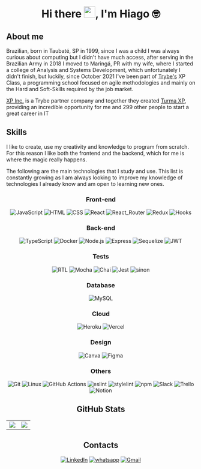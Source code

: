 <h1 align="center">Hi there <img src = "https://raw.githubusercontent.com/MartinHeinz/MartinHeinz/master/wave.gif" width = 30 >, I'm <b>Hiago</b> 🤓</h1>
<h2><b>About me</b></h2>
<p>Brazilian, born in Taubaté, SP in 1999, since I was a child I was always curious about computing but I didn't have much access, after serving in the Brazilian Army in 2018 I moved to Maringá, PR with my wife, where I started a college of Analysis and Systems Development, which unfortunately I didn't finish, but luckily, since October 2021 I've been part of <a href="https://www.betrybe.com/" target="blank">Trybe's</a> XP Class,
a programming school focused on agile methodologies and mainly on the Hard and Soft-Skills required by the job market.</p>
<p><a href="https://www.xpinc.com/" target="blank">XP Inc.</a> is a Trybe partner company and together they created <a href="https://www.infomoney.com.br/patrocinados/xp-investimentos/xp-inc-vai-formar-300-pessoas-em-curso-de-programacao-da-trybe/" target="blank">Turma XP</a>, providing an incredible opportunity for me and 299 other people to start a great career in IT</p>
<h2><b>Skills</b></h2>
<p>I like to create, use my creativity and knowledge to program from scratch. For this reason I like both the frontend and the backend, which for me is where the magic really happens.</p>
<p>The following are the main technologies that I study and use. This list is constantly growing as I am always looking to improve my knowledge of technologies I already know and am open to learning new ones.
</p>
<div display="flex" align="center">
	<h3>Front-end</h3>
	<img src="https://camo.githubusercontent.com/667b7fa6bf35f7fdfbd7d6276c5e4aa048565f49effc59571599366a7837d711/68747470733a2f2f696d672e736869656c64732e696f2f62616467652f2d4a6176615363726970742d4643433632343f7374796c653d666f722d7468652d6261646765266c6f676f3d4a617661536372697074266c6f676f436f6c6f723d333233333330" alt="JavaScript"/>
	<img src="https://camo.githubusercontent.com/7a6cbdfb7f27165fd8e8a8a802b424a3ed61bee3583af3fb905e598f714ef9ad/68747470733a2f2f696d672e736869656c64732e696f2f62616467652f2d48544d4c2d4533344632363f7374796c653d666f722d7468652d6261646765266c6f676f3d68746d6c35266c6f676f436f6c6f723d7768697465" alt="HTML"/>
	<img src="https://img.shields.io/badge/CSS3-1572B6?style=for-the-badge&logo=css3&logoColor=white" alt="CSS"/>
	<img src="https://img.shields.io/badge/React-20232A?style=for-the-badge&logo=react&logoColor=61DAFB" alt="React"/>
	<img src="https://img.shields.io/badge/React_Router-CA4245?style=for-the-badge&logo=react-router&logoColor=white" alt="React_Router" />
	<img src="https://img.shields.io/badge/Redux-593D88?style=for-the-badge&logo=redux&logoColor=white" alt="Redux" />
	<img src="https://camo.githubusercontent.com/bf84de1cbea83a0d5c7aa378dac303a8e3c0725451dae190022dcb6d90e3a408/68747470733a2f2f696d672e736869656c64732e696f2f62616467652f2d486f6f6b732d2532333230323332612e7376673f7374796c653d666f722d7468652d6261646765266c6f676f3d5265616374266c6f676f436f6c6f723d253233363144414642" alt="Hooks" />
	<h3> Back-end </h3>
	<img src="https://camo.githubusercontent.com/d13be2a886b60d573595e81a0f5d31ac511f3a69ba6698c1be05b5ea93602667/68747470733a2f2f696d672e736869656c64732e696f2f62616467652f547970657363726970742d626c75653f7374796c653d666f722d7468652d6261646765266c6f676f3d74797065736372697074266c6f676f436f6c6f723d7768697465" alt="TypeScript" />
	<img src="https://camo.githubusercontent.com/a75aeac29388899a5fba5e38b923886fd9b64d47781abef472cca035a0eb7166/68747470733a2f2f696d672e736869656c64732e696f2f62616467652f446f636b65722d3038323133353f7374796c653d666f722d7468652d6261646765266c6f676f3d446f636b6572266c6f676f436f6c6f723d626c7565" alt="Docker" />
	<img src="https://camo.githubusercontent.com/519e3bab9cda9de4f7477b9697d181995e438517bdda7a4d3188bf831b818823/68747470733a2f2f696d672e736869656c64732e696f2f62616467652f2d4e6f64652e6a732d3333393933333f7374796c653d666f722d7468652d6261646765266c6f676f3d6e6f64652e6a73266c6f676f436f6c6f723d7768697465" alt="Node.js" />
	<img src="https://camo.githubusercontent.com/ea1875f103a456ee4106fea346f1b743bc0bdebfbd42b47ccbc05f9813d568bb/68747470733a2f2f696d672e736869656c64732e696f2f62616467652f2d457870726573732e6a732d677265656e3f7374796c653d666f722d7468652d6261646765266c6f676f3d45787072657373266c6f676f436f6c6f723d626c61636b" alt="Express" />
	<img src="https://camo.githubusercontent.com/0008a468990bbdb5b14f14c6733eca5a5e3273c4d0cd2c308367f4e150993bb8/68747470733a2f2f696d672e736869656c64732e696f2f62616467652f2d53657175656c697a652d6565656565653f7374796c653d666f722d7468652d6261646765266c6f676f3d73657175656c697a65266c6f676f436f6c6f723d303062316561" alt="Sequelize" />
	<img src="https://img.shields.io/badge/JWT-000000?style=for-the-badge&logo=JSON%20web%20tokens&logoColor=white" alt="JWT" />
	<h3> Tests </h3>
	<img src="https://camo.githubusercontent.com/353c7d421e89f788590995c7575f510656da7cd9264923e16d0e1230f57da7a3/68747470733a2f2f696d672e736869656c64732e696f2f62616467652f2d52544c2d2532333230323332612e7376673f7374796c653d666f722d7468652d6261646765266c6f676f3d7265616374266c6f676f436f6c6f723d253233363144414642" alt="RTL" />
	<img src="https://camo.githubusercontent.com/52be9acc436627d4fd6bee4532f9028213fb1f8e5b0b42dd97cd9444117e6ad3/68747470733a2f2f696d672e736869656c64732e696f2f62616467652f4d6f6368612d3861363334333f7374796c653d666f722d7468652d6261646765266c6f676f3d6d6f636861266c6f676f436f6c6f723d7768697465" alt="Mocha" />
	<img src="https://camo.githubusercontent.com/29e2e570d5070876a8caeae59e4b26b45a3525559d81d17d5f2893f7da93e029/68747470733a2f2f696d672e736869656c64732e696f2f62616467652f436861692d6637653963383f7374796c653d666f722d7468652d6261646765266c6f676f3d6d6f636861266c6f676f436f6c6f723d613834643435" alt="Chai" />
	<img src="https://camo.githubusercontent.com/ff5966ab2cc8c704aecdf9494dcce2a4d8939cf2e1b2f504f8f6431be99c937a/68747470733a2f2f696d672e736869656c64732e696f2f62616467652f2d4a6573742d4332313332353f7374796c653d666f722d7468652d6261646765266c6f676f3d6a657374266c6f676f436f6c6f723d7768697465" alt="Jest" />
	<img src="https://img.shields.io/badge/sinon.js-90EE90?style=for-the-badge" alt="sinon" />
	<h3>Database</h3>
	<!-- <img src="https://img.shields.io/badge/MongoDB-4EA94B?style=for-the-badge&logo=mongodb&logoColor=white" alt="MongoDB" /> -->
	<img src="https://img.shields.io/badge/MySQL-005C84?style=for-the-badge&logo=mysql&logoColor=white" alt="MySQL" />
	<h3>Cloud</h3>
	<img src="https://img.shields.io/badge/Heroku-430098?style=for-the-badge&logo=heroku&logoColor=white" alt="Heroku"/>
	<img src="https://img.shields.io/badge/Vercel-000000?style=for-the-badge&logo=vercel&logoColor=white" alt="Vercel"/>
	<h3>Design</h3>
	<img src="https://img.shields.io/badge/Canva-%2300C4CC.svg?&style=for-the-badge&logo=Canva&logoColor=white" alt="Canva"/>
	<img src="https://img.shields.io/badge/Figma-F24E1E?style=for-the-badge&logo=figma&logoColor=white" alt="Figma"/>
	<h3> Others </h3>
	<img src="https://camo.githubusercontent.com/324ecb8e3920e6c4826b60f2afd553c8a1b6ea87782030de0eaa65bb8c8b2919/68747470733a2f2f696d672e736869656c64732e696f2f62616467652f2d4769742d4630353033323f7374796c653d666f722d7468652d6261646765266c6f676f3d676974266c6f676f436f6c6f723d7768697465" alt="Git" />
	<img src="https://camo.githubusercontent.com/338a54d240e82fa6ac5feaa7e9848092c39f01ec22b344055bbd2fa731f523dd/68747470733a2f2f696d672e736869656c64732e696f2f62616467652f2d4c696e75782d4643433632343f7374796c653d666f722d7468652d6261646765266c6f676f3d4c696e7578266c6f676f436f6c6f723d626c61636b" alt="Linux" />
	<img src="https://img.shields.io/badge/GitHub_Actions-2088FF?style=for-the-badge&logo=github-actions&logoColor=white" alt="GitHub Actions" />
	<img src="https://img.shields.io/badge/eslint-3A33D1?style=for-the-badge&logo=eslint&logoColor=white" alt="eslint" />
	<img src="https://img.shields.io/badge/stylelint-000?style=for-the-badge&logo=stylelint&logoColor=white" alt="stylelint" />
	<img src="https://img.shields.io/badge/npm-CB3837?style=for-the-badge&logo=npm&logoColor=white" alt="npm" />
	<img src="https://img.shields.io/badge/Slack-4A154B?style=for-the-badge&logo=slack&logoColor=white" alt="Slack" />
	<img src="https://img.shields.io/badge/Trello-0052CC?style=for-the-badge&logo=trello&logoColor=white" alt="Trello" />
	<img src="https://img.shields.io/badge/Notion-000000?style=for-the-badge&logo=notion&logoColor=white" alt="Notion" />
	<h2><b>GitHub Stats</b></h2>
	<table display="flex" align="center">
	<tr><td>
	<a href="https://github.com/anuraghazra/github-readme-stats" rel="noopener noreferrer" target="_blank">
			<img align="center" src="https://github-readme-stats.vercel.app/api?username=Hiago-Vitor&show_icons=true&theme=nightowl&count_private=true" />
	</a>
	</td><td>
	<a href="https://github.com/anuraghazra/github-readme-stats" rel="noopener noreferrer" target="_blank" target="_blank">
			<img align="center" src="https://github-readme-stats.vercel.app/api/top-langs/?username=Hiago-Vitor&layout=compact&theme=nightowl" />
	</a>
	</td></tr>
	</table>
	<h2><b>Contacts</b></h2>
	<a href="https://linkedin.com/in/hiago-vitor/"><img alt="LinkedIn" src="https://img.shields.io/badge/LinkedIn-0077B5?style=for-the-badge&logo=linkedin&logoColor=white" target="blank"/></a>
	<a href="https://api.whatsapp.com/send?phone=5512991543631&text=Ola, vi seu perfil no GitHub!"><img alt="whatsapp" src="https://img.shields.io/badge/WhatsApp-25D366?style=for-the-badge&logo=whatsapp&logoColor=white" target="blank"/></a>
	<a href="mailto:silvahiago1599@gmail.com"><img alt="Gmail" src="https://img.shields.io/badge/Gmail-D14836?style=for-the-badge&logo=gmail&logoColor=white" target="blank"/></a>
</div>
